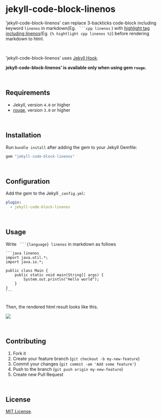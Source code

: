 jekyll-code-block-linenos
==================

'jekyll-code-block-linenos' can replace 3-backticks code-block including keyword `linenos` in markdown(Eg. `` ```cpp linenos`` ) with [highlight tag including linenos](https://jekyllrb.com/docs/liquid/tags/#line-numbers)(Eg. `{% hightlight cpp linenos %}`) before rendering markdown to html.

<br>

'jekyll-code-block-linenos' uses [Jekyll Hook](https://jekyllrb.com/docs/plugins/hooks).

**jekyll-code-block-linenos' is available only when using gem `rouge`.**

<br>

## Requirements

* Jekyll, version `4.0` or higher
* [rouge](https://rouge.jneen.net), version `3.0` or higher

<br>

## Installation

Run `bundle install` after adding the gem to your Jekyll Gemfile:

```ruby
gem "jekyll-code-block-linenos"
```

<br>

## Configuration

Add the gem to the Jekyll `_config.yml`:
```yml
plugin:
  - jekyll-code-block-linenos
```

<br>

## Usage
Write `` ```{language} linenos`` in markdown as follows
~~~
```java linenos
import java.util.*;
import java.io.*;

public class Main {
	public static void main(String[] args) {
		System.out.println("Hello world");
	}
}
```
~~~

<br>
Then, the rendered html result looks like this.

![](https://user-images.githubusercontent.com/17792043/145128938-eba4a04a-86c4-4d6f-a9cc-0ad711b5dbe2.png)

<br>

## Contributing
1. Fork it
2. Create your feature branch (`git checkout -b my-new-feature`)
3. Commit your changes (`git commit -am 'Add some feature'`)
4. Push to the branch (`git push origin my-new-feature`)
5. Create new Pull Request

<br>

## License
[MIT License](LICENSE).
